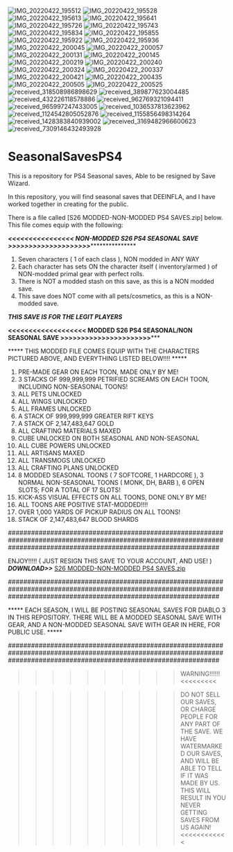 ![IMG_20220422_195512](https://user-images.githubusercontent.com/41170077/164843093-0a05f6eb-c90a-4ff6-bba1-dc5b17abba45.jpg)
![IMG_20220422_195528](https://user-images.githubusercontent.com/41170077/164843116-affd65b6-d5f8-4bed-b33a-dfeec86a36f1.jpg)
![IMG_20220422_195613](https://user-images.githubusercontent.com/41170077/164843137-b6e32302-857b-4a07-99a5-8c075b0d92d3.jpg)
![IMG_20220422_195641](https://user-images.githubusercontent.com/41170077/164843165-877327f3-a21a-4f8a-b2c3-4c3b62d684fc.jpg)
![IMG_20220422_195726](https://user-images.githubusercontent.com/41170077/164843190-6821670a-2741-40ac-b88c-faf719024452.jpg)
![IMG_20220422_195743](https://user-images.githubusercontent.com/41170077/164843225-15795f6e-71c6-4bc0-b920-fead0a42bc74.jpg)
![IMG_20220422_195834](https://user-images.githubusercontent.com/41170077/164843250-a19ba523-4e3e-430d-8bf0-39bd8e3a6b34.jpg)
![IMG_20220422_195855](https://user-images.githubusercontent.com/41170077/164843278-662edadd-ea97-4a91-8dac-02d369489569.jpg)
![IMG_20220422_195922](https://user-images.githubusercontent.com/41170077/164843304-50e9c08b-b6b4-4f4f-aaaa-8c4f42301b33.jpg)
![IMG_20220422_195936](https://user-images.githubusercontent.com/41170077/164843332-c5747b55-e482-4dd6-abc9-31e80f0c0b57.jpg)
![IMG_20220422_200045](https://user-images.githubusercontent.com/41170077/164843356-bafe4af0-77ad-429d-a49b-7433d94b141c.jpg)
![IMG_20220422_200057](https://user-images.githubusercontent.com/41170077/164843383-976e2c43-9c0b-4d6a-8452-31f2e3f41b0f.jpg)
![IMG_20220422_200131](https://user-images.githubusercontent.com/41170077/164843405-0af6cbd9-2ee5-403b-afb1-788121ada11d.jpg)
![IMG_20220422_200145](https://user-images.githubusercontent.com/41170077/164843428-eeb23248-f873-4a94-9865-2545dad3deb7.jpg)
![IMG_20220422_200219](https://user-images.githubusercontent.com/41170077/164843457-92e3a4ed-2817-4034-8f19-254d6771f61e.jpg)
![IMG_20220422_200240](https://user-images.githubusercontent.com/41170077/164843483-5bfe4f39-dc5c-4d0f-81d5-baa9ef82fde2.jpg)
![IMG_20220422_200324](https://user-images.githubusercontent.com/41170077/164843507-7853b121-8aa8-47b8-98c6-be9b62c8e88e.jpg)
![IMG_20220422_200337](https://user-images.githubusercontent.com/41170077/164843543-6bdf09f4-2f4a-4e6b-a9e3-55e2e42fbb52.jpg)
![IMG_20220422_200421](https://user-images.githubusercontent.com/41170077/164843565-8176b019-e24b-47c5-9e9d-9bbefb968d53.jpg)
![IMG_20220422_200435](https://user-images.githubusercontent.com/41170077/164843590-852465a2-be9b-4790-8977-6d1322c00ff5.jpg)
![IMG_20220422_200505](https://user-images.githubusercontent.com/41170077/164843616-6decc709-57f8-416b-8243-595fcf732bc8.jpg)
![IMG_20220422_200525](https://user-images.githubusercontent.com/41170077/164843632-0302cf18-c3e8-4108-92ea-8fa824c8e2b3.jpg)
![received_318508986898629](https://user-images.githubusercontent.com/41170077/164843648-4b824451-5d35-49d6-aea2-76994490d60c.jpeg)
![received_389877623004485](https://user-images.githubusercontent.com/41170077/164843651-ec7ec139-64b6-4645-a3cc-02624e5b307a.jpeg)
![received_432226118578886](https://user-images.githubusercontent.com/41170077/164843653-63be97ed-59be-4565-ab8e-fd189e59a7dd.jpeg)
![received_962769321094411](https://user-images.githubusercontent.com/41170077/164843656-2d203bd9-41f5-4deb-bbd4-de51e17e390a.jpeg)
![received_965997247433005](https://user-images.githubusercontent.com/41170077/164843659-ebb29c02-c6dd-47e5-bfbc-74b8714c196c.jpeg)
![received_1036537813623962](https://user-images.githubusercontent.com/41170077/164843661-50ad6478-38bf-4307-838f-0b99669e52cf.jpeg)
![received_1124542805052876](https://user-images.githubusercontent.com/41170077/164843663-e6e3880b-fb0d-4e18-a095-61b9fd72b33e.jpeg)
![received_1155856498314264](https://user-images.githubusercontent.com/41170077/164843666-c99ff8a1-7d4b-4f01-b24d-f819e0309150.jpeg)
![received_1428383840939002](https://user-images.githubusercontent.com/41170077/164843669-298fe09a-0a55-4b68-be0f-f981ba357648.jpeg)
![received_3169482966600623](https://user-images.githubusercontent.com/41170077/164843671-2476a17a-0abc-446e-ac3c-6bbc7495dafa.jpeg)
![received_7309146432493928](https://user-images.githubusercontent.com/41170077/164843675-ca368d81-ef98-42ee-85ef-348d9418d4db.jpeg)
# SeasonalSavesPS4
This is a repository for PS4 Seasonal saves, Able to be resigned by Save Wizard. 

In this repository, you will find seasonal saves that DEEINFLA, and I have worked together in creating for the public.

There is a file called [S26 MODDED-NON-MODDED PS4 SAVES.zip] below. This file comes equip with the following:

*****************************************<<<<<<<<<<<<<<<< NON-MODDED S26 PS4 SEASONAL SAVE >>>>>>>>>>>>>>>>>>>>********************************************************

1. Seven characters ( 1 of each class ), NON modded in ANY WAY
2. Each character has sets ON the character itself ( inventory/armed ) of NON-modded primal gear with perfect rolls.
3. There is NOT a modded stash on this save, as this is a NON modded save.
4. This save does NOT come with all pets/cosmetics, as this is a NON-modded save.

*****THIS SAVE IS FOR THE LEGIT PLAYERS*****


****************************************<<<<<<<<<<<<<<<<<<< MODDED S26 PS4 SEASONAL/NON SEASONAL SAVE >>>>>>>>>>>>>>>>>>>>>>*******************************************

***** THIS MODDED FILE COMES EQUIP WITH THE CHARACTERS PICTURED ABOVE, AND EVERYTHING LISTED BELOW!!!! *****

1. PRE-MADE GEAR ON EACH TOON, MADE ONLY BY ME!
2. 3 STACKS OF 999,999,999 PETRIFIED SCREAMS ON EACH TOON, INCLUDING NON-SEASONAL TOONS!
3. ALL PETS UNLOCKED
4. ALL WINGS UNLOCKED
5. ALL FRAMES UNLOCKED
6. A STACK OF 999,999,999 GREATER RIFT KEYS
7. A STACK OF 2,147,483,647 GOLD
8. ALL CRAFTING MATERIALS MAXED
9. CUBE UNLOCKED ON BOTH SEASONAL AND NON-SEASONAL
10. ALL CUBE POWERS UNLOCKED
11. ALL ARTISANS MAXED
12. ALL TRANSMOGS UNLOCKED
13. ALL CRAFTING PLANS UNLOCKED
14. 8 MODDED SEASONAL TOONS ( 7 SOFTCORE, 1 HARDCORE ), 3 NORMAL NON-SEASONAL TOONS ( MONK, DH, BARB ), 6 OPEN SLOTS; FOR A TOTAL OF 17 SLOTS!
15. KICK-ASS VISUAL EFFECTS ON ALL TOONS, DONE ONLY BY ME!
16. ALL TOONS ARE POSITIVE STAT-MODDED!!!!
17. OVER 1,000 YARDS OF PICKUP RADIUS ON ALL TOONS!
18. STACK OF 2,147,483,647 BLOOD SHARDS

#######################################################################################################################################################################

ENJOY!!!!!
( JUST RESIGN THIS SAVE TO YOUR ACCOUNT, AND USE! ) ***DOWNLOAD>>*** [S26 MODDED-NON-MODDED PS4 SAVES.zip](https://github.com/xXTheDevilsSonXx/SeasonalD3SavesForPS4/files/8545315/S26.MODDED-NON-MODDED.PS4.SAVES.zip)

#######################################################################################################################################################################

***** EACH SEASON, I WILL BE POSTING SEASONAL SAVES FOR DIABLO 3 IN THIS REPOSITORY. THERE WILL BE A MODDED SEASONAL SAVE WITH GEAR, AND A NON-MODDED SEASONAL SAVE WITH GEAR IN HERE, FOR PUBLIC USE. *****

#######################################################################################################################################################################

>>>>>>>>>> WARNING!!!!!! <<<<<<<<<

>>>>>>>>>> DO NOT SELL OUR SAVES, OR CHARGE PEOPLE FOR ANY PART OF THE SAVE. WE HAVE WATERMARKED OUR SAVES, AND WILL BE ABLE TO TELL IF IT WAS MADE BY US. THIS WILL RESULT IN YOU NEVER GETTING SAVES FROM US AGAIN! <<<<<<<<<<<<

